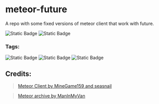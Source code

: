 # meteor-future
A repo with some fixed versions of meteor client that work with future.

![Static Badge](https://img.shields.io/badge/Made%20By%20-%20Wizard_11%20-%20%236a329f?logoColor=Made%20By&labelColor=%233b3b3b&color=%236a329f)
<img alt="Static Badge" src="https://img.shields.io/badge/Future%20Client%20-%20Required%20-%20%233b3b3b?labelColor=%23800020&link=https%3A%2F%2Fwww.futureclient.net%2F">

### Tags:
![Static Badge](https://img.shields.io/badge/Works%20on%20-%20Prismlauncher%20-%20%2338761d?labelColor=%233b3b3b&) ![Static Badge](https://img.shields.io/badge/Works%20on%20-%20Vanilla%20Launcher%20-%20%238fce00?labelColor=%233b3b3b) ![Static Badge](https://img.shields.io/badge/Works%20on%20-%20MultiMC%20-%20%232986cc?labelColor=%233b3b3b)



## Credits:
>[Meteor Client by MineGame159 and seasnail](https://github.com/MeteorDevelopment/meteor-client)  

>[Meteor archive by ManInMyVan](https://github.com/ManInMyVan/meteor-archive)

